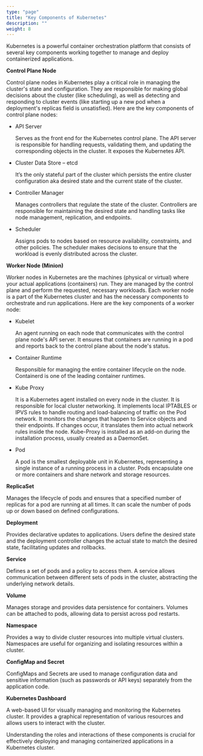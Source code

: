 ```yaml
---
type: "page"
title: "Key Components of Kubernetes"
description: ""
weight: 8
---
```


Kubernetes is a powerful container orchestration platform that consists of several key components working together to manage and deploy containerized applications.

**Control Plane Node**

Control plane nodes in Kubernetes play a critical role in managing the cluster's state and configuration. They are responsible for making global decisions about the cluster (like scheduling), as well as detecting and responding to cluster events (like starting up a new pod when a deployment's replicas field is unsatisfied). Here are the key components of control plane nodes:

- API Server
    
    Serves as the front end for the Kubernetes control plane. The API server is responsible for handling requests, validating them, and updating the corresponding objects in the cluster. It exposes the Kubernetes API.
- Cluster Data Store – etcd
   
    It’s the only stateful part of the cluster which persists the entire cluster configuration aka desired state and the current state of the cluster.
- Controller Manager
    
    Manages controllers that regulate the state of the cluster. Controllers are responsible for maintaining the desired state and handling tasks like node management, replication, and endpoints.
- Scheduler
    
    Assigns pods to nodes based on resource availability, constraints, and other policies. The scheduler makes decisions to ensure that the workload is evenly distributed across the cluster.

**Worker Node (Minion)**

Worker nodes in Kubernetes are the machines (physical or virtual) where your actual applications (containers) run. They are managed by the control plane and perform the requested, necessary workloads. Each worker node is a part of the Kubernetes cluster and has the necessary components to orchestrate and run applications. Here are the key components of a worker node:

- Kubelet
    
    An agent running on each node that communicates with the control plane node's API server. It ensures that containers are running in a pod and reports back to the control plane about the node's status.
- Container Runtime
    
    Responsible for managing the entire container lifecycle on the node. Containerd is one of the leading container runtimes.
- Kube Proxy
    
    It is a Kubernetes agent installed on every node in the cluster. It is responsible for local cluster networking. It implements local IPTABLES or IPVS rules to handle routing and load-balancing of traffic on the Pod network. It monitors the changes that happen to Service objects and their endpoints. If changes occur, it translates them into actual network rules inside the node. Kube-Proxy is installed as an add-on during the installation process, usually created as a DaemonSet.
- Pod
    
    A pod is the smallest deployable unit in Kubernetes, representing a single instance of a running process in a cluster. Pods encapsulate one or more containers and share network and storage resources.

**ReplicaSet**

Manages the lifecycle of pods and ensures that a specified number of replicas for a pod are running at all times. It can scale the number of pods up or down based on defined configurations.

**Deployment**

Provides declarative updates to applications. Users define the desired state and the deployment controller changes the actual state to match the desired state, facilitating updates and rollbacks.

**Service**

Defines a set of pods and a policy to access them. A service allows communication between different sets of pods in the cluster, abstracting the underlying network details.

**Volume**

Manages storage and provides data persistence for containers. Volumes can be attached to pods, allowing data to persist across pod restarts.

**Namespace**

Provides a way to divide cluster resources into multiple virtual clusters. Namespaces are useful for organizing and isolating resources within a cluster.

**ConfigMap and Secret**

ConfigMaps and Secrets are used to manage configuration data and sensitive information (such as passwords or API keys) separately from the application code.

**Kubernetes Dashboard**

A web-based UI for visually managing and monitoring the Kubernetes cluster. It provides a graphical representation of various resources and allows users to interact with the cluster.

Understanding the roles and interactions of these components is crucial for effectively deploying and managing containerized applications in a Kubernetes cluster.